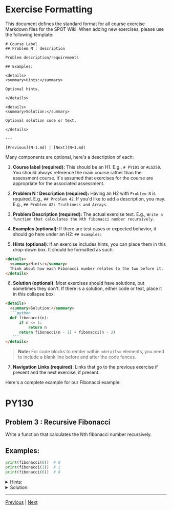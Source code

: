 # Exercise Formatting

This document defines the standard format for all course exercise Markdown files for the SPOT Wiki. When adding new exercises, please use the following template:

```
# Course Label
## Problem N : description

Problem description/requirements

## Examples:

<details>
<summary>Hints:</summary>

Optional hints.

</details>

<details>
<summary>Solution:</summary>

Optional solution code or text.

</details>

---

[Previous](N-1.md) | [Next](N+1.md)

```

Many components are optional, here's a description of each:

1. **Course label (required):** This should be an H1. E.g., `# PY101` or `#LS250`. You should always reference the main course rather than the assessment course. It's assumed that exercises for the course are appropriate for the associated assessment.

2. **Problem N : Description (required):** Having an H2 with `Problem N` is required. E.g., `## Problem 42`. If you'd like to add a description, you may. E.g., `## Problem 42: Truthiness and Arrays`.

3. **Problem Description (required):** The actual exercise text. E.g., `Write a function that calculates the Nth fibonacci number recursively.`

4. **Examples (optional):** If there are test cases or expected behavior, it should go here under an H2: `## Examples:`

5. **Hints (optional)**: If an exercise includes hints, you can place them in this drop-down box. It should be formatted as such:

```md
<details>
  <summary>Hints:</summary>
  Think about how each Fibonacci number relates to the two before it.
</details>
```

6. **Solution (optional)**: Most exercises should have solutions, but sometimes they don't. If there is a solution, either code or text, place it in this collapse box:

````md
<details>
  <summary>Solution:</summary>
  ```python
  def fibonacci(n):
      if n <= 1:
          return n
      return fibonacci(n - 1) + fibonacci(n - 2)
   ```
</details>
````

> **Note:** For code blocks to render within `<details>` elements, you need to include a blank line before and after the code fences.


7. **Navigation Links (required)**: Links that go to the previous exercise if present and the next exercise, if present.

Here's a complete example for our Fibonacci example:

# PY130
## Problem 3 : Recursive Fibonacci

Write a function that calculates the Nth fibonacci number recursively.

## Examples:

```python
print(fibonacci(0))  # 0
print(fibonacci(1))  # 1
print(fibonacci(6))  # 8
```

<details>
<summary>Hints:</summary>

Think about how each Fibonacci number relates to the two before it.

</details>

<details>
<summary>Solution:</summary>

```python
def fibonacci(n):
    if n <= 1:
        return n
    return fibonacci(n - 1) + fibonacci(n - 2)
```

</details>

---

[Previous](N-1.md) | [Next](N+1.md)
